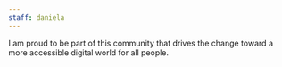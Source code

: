 ```yaml
---
staff: daniela
---
```


I am proud to be part of this community that drives the change toward a more accessible digital world for all people.

